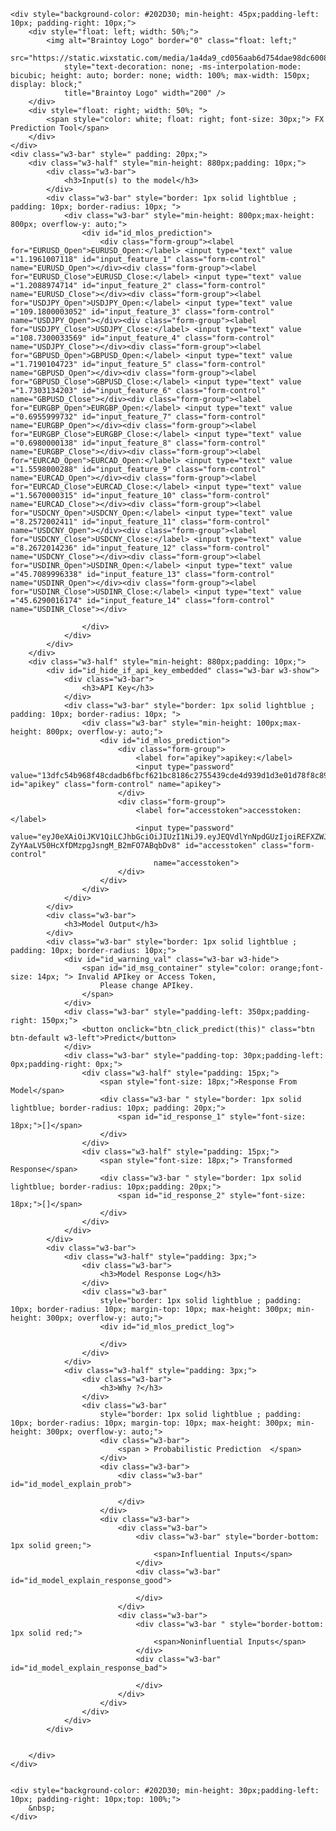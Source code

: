 <html lang="en">

<head>
    <title> FX </title>
    <meta charset="utf-8">
    <meta name="viewport" content="width=device-width, initial-scale=1">
    <link rel="stylesheet" href="https://maxcdn.bootstrapcdn.com/bootstrap/3.4.1/css/bootstrap.min.css">
    <script src="https://ajax.googleapis.com/ajax/libs/jquery/3.5.1/jquery.min.js"></script>
    <script src="https://maxcdn.bootstrapcdn.com/bootstrap/3.4.1/js/bootstrap.min.js"></script>
    <link rel="stylesheet" href="https://www.w3schools.com/w3css/4/w3.css">
</head>

<body onload="readyfn(this)">

    <div style="background-color: #202D30; min-height: 45px;padding-left: 10px; padding-right: 10px;">
        <div style="float: left; width: 50%;">
            <img alt="Braintoy Logo" border="0" class="float: left;"
                src="https://static.wixstatic.com/media/1a4da9_cd056aab6d754dae98dc60083c4317a8~mv2.png"
                style="text-decoration: none; -ms-interpolation-mode: bicubic; height: auto; border: none; width: 100%; max-width: 150px; display: block;"
                title="Braintoy Logo" width="200" />
        </div>
        <div style="float: right; width: 50%; ">
            <span style="color: white; float: right; font-size: 30px;"> FX Prediction Tool</span>
        </div>
    </div>
    <div class="w3-bar" style=" padding: 20px;">
        <div class="w3-half" style="min-height: 880px;padding: 10px;">
            <div class="w3-bar">
                <h3>Input(s) to the model</h3>
            </div>
            <div class="w3-bar" style="border: 1px solid lightblue ; padding: 10px; border-radius: 10px; ">
                <div class="w3-bar" style="min-height: 800px;max-height: 800px; overflow-y: auto;">
                    <div id="id_mlos_prediction">
                        <div class="form-group"><label for="EURUSD_Open">EURUSD_Open:</label> <input type="text" value ="1.1961007118" id="input_feature_1" class="form-control"  name="EURUSD_Open"></div><div class="form-group"><label for="EURUSD_Close">EURUSD_Close:</label> <input type="text" value ="1.2088974714" id="input_feature_2" class="form-control"  name="EURUSD_Close"></div><div class="form-group"><label for="USDJPY_Open">USDJPY_Open:</label> <input type="text" value ="109.1800003052" id="input_feature_3" class="form-control"  name="USDJPY_Open"></div><div class="form-group"><label for="USDJPY_Close">USDJPY_Close:</label> <input type="text" value ="108.7300033569" id="input_feature_4" class="form-control"  name="USDJPY_Close"></div><div class="form-group"><label for="GBPUSD_Open">GBPUSD_Open:</label> <input type="text" value ="1.7190104723" id="input_feature_5" class="form-control"  name="GBPUSD_Open"></div><div class="form-group"><label for="GBPUSD_Close">GBPUSD_Close:</label> <input type="text" value ="1.7303134203" id="input_feature_6" class="form-control"  name="GBPUSD_Close"></div><div class="form-group"><label for="EURGBP_Open">EURGBP_Open:</label> <input type="text" value ="0.6955999732" id="input_feature_7" class="form-control"  name="EURGBP_Open"></div><div class="form-group"><label for="EURGBP_Close">EURGBP_Close:</label> <input type="text" value ="0.6980000138" id="input_feature_8" class="form-control"  name="EURGBP_Close"></div><div class="form-group"><label for="EURCAD_Open">EURCAD_Open:</label> <input type="text" value ="1.5598000288" id="input_feature_9" class="form-control"  name="EURCAD_Open"></div><div class="form-group"><label for="EURCAD_Close">EURCAD_Close:</label> <input type="text" value ="1.5670000315" id="input_feature_10" class="form-control"  name="EURCAD_Close"></div><div class="form-group"><label for="USDCNY_Open">USDCNY_Open:</label> <input type="text" value ="8.2572002411" id="input_feature_11" class="form-control"  name="USDCNY_Open"></div><div class="form-group"><label for="USDCNY_Close">USDCNY_Close:</label> <input type="text" value ="8.2672014236" id="input_feature_12" class="form-control"  name="USDCNY_Close"></div><div class="form-group"><label for="USDINR_Open">USDINR_Open:</label> <input type="text" value ="45.7089996338" id="input_feature_13" class="form-control"  name="USDINR_Open"></div><div class="form-group"><label for="USDINR_Close">USDINR_Close:</label> <input type="text" value ="45.6290016174" id="input_feature_14" class="form-control"  name="USDINR_Close"></div>

                    </div>
                </div>
            </div>
        </div>
        <div class="w3-half" style="min-height: 880px;padding: 10px;">
            <div id="id_hide_if_api_key_embedded" class="w3-bar w3-show">
                <div class="w3-bar">
                    <h3>API Key</h3>
                </div>
                <div class="w3-bar" style="border: 1px solid lightblue ; padding: 10px; border-radius: 10px; ">
                    <div class="w3-bar" style="min-height: 100px;max-height: 800px; overflow-y: auto;">
                        <div id="id_mlos_prediction">
                            <div class="form-group">
                                <label for="apikey">apikey:</label>
                                <input type="password" value="13dfc54b968f48cdadb6fbcf621bc8186c2755439cde4d939d1d3e01d78f8c89" id="apikey" class="form-control" name="apikey">
                            </div>
                            <div class="form-group">
                                <label for="accesstoken">accesstoken:</label>
                                <input type="password" value="eyJ0eXAiOiJKV1QiLCJhbGciOiJIUzI1NiJ9.eyJEQVdlYnNpdGUzIjoiREFXZWJzaXRlM19rZHVib3ZldHNreWlnbWFpbGNvbV83Nzk4YTk1N2NjMzA0NDg4ODFmNWMxNjVkOTQzYmUyNyJ9.lzw5Y-ZyYAaLV50HcXfDMzpgJsngM_B2mFO7ABqbDv8" id="accesstoken" class="form-control"
                                    name="accesstoken">
                            </div>
                        </div>
                    </div>
                </div>
            </div>
            <div class="w3-bar">
                <h3>Model Output</h3>
            </div>
            <div class="w3-bar" style="border: 1px solid lightblue ; padding: 10px; border-radius: 10px;">
                <div id="id_warning_val" class="w3-bar w3-hide">
                    <span id="id_msg_container" style="color: orange;font-size: 14px; "> Invalid APIkey or Access Token,
                        Please change APIkey.
                    </span>
                </div>
                <div class="w3-bar" style="padding-left: 350px;padding-right: 150px;">
                    <button onclick="btn_click_predict(this)" class="btn btn-default w3-left">Predict</button>
                </div>
                <div class="w3-bar" style="padding-top: 30px;padding-left: 0px;padding-right: 0px;">
                    <div class="w3-half" style="padding: 15px;">
                        <span style="font-size: 18px;">Response From Model</span>
                        <div class="w3-bar " style="border: 1px solid lightblue; border-radius: 10px; padding: 20px;">
                            <span id="id_response_1" style="font-size: 18px;">[]</span>
                        </div>
                    </div>
                    <div class="w3-half" style="padding: 15px;">
                        <span style="font-size: 18px;"> Transformed Response</span>
                        <div class="w3-bar " style="border: 1px solid lightblue; border-radius: 10px;padding: 20px;">
                            <span id="id_response_2" style="font-size: 18px;">[]</span>
                        </div>
                    </div>
                </div>
            </div>
            <div class="w3-bar">
                <div class="w3-half" style="padding: 3px;">
                    <div class="w3-bar">
                        <h3>Model Response Log</h3>
                    </div>
                    <div class="w3-bar"
                        style="border: 1px solid lightblue ; padding: 10px; border-radius: 10px; margin-top: 10px; max-height: 300px; min-height: 300px; overflow-y: auto;">
                        <div id="id_mlos_predict_log">

                        </div>
                    </div>
                </div>
                <div class="w3-half" style="padding: 3px;">
                    <div class="w3-bar">
                        <h3>Why ?</h3>
                    </div>
                    <div class="w3-bar"
                        style="border: 1px solid lightblue ; padding: 10px; border-radius: 10px; margin-top: 10px; max-height: 300px; min-height: 300px; overflow-y: auto;">
                        <div class="w3-bar">
                            <span > Probabilistic Prediction  </span>
                        </div>
                        <div class="w3-bar">
                            <div class="w3-bar" id="id_model_explain_prob">

                            </div>
                        </div>
                        <div class="w3-bar">
                            <div class="w3-bar">
                                <div class="w3-bar" style="border-bottom: 1px solid green;">
                                    <span>Influential Inputs</span>
                                </div>
                                <div class="w3-bar" id="id_model_explain_response_good">

                                </div>
                            </div>
                            <div class="w3-bar">
                                <div class="w3-bar " style="border-bottom: 1px solid red;">
                                    <span>Noninfluential Inputs</span>
                                </div>
                                <div class="w3-bar" id="id_model_explain_response_bad">

                                </div>
                            </div>
                        </div>
                    </div>
                </div>
            </div>


        </div>
    </div>


    <div style="background-color: #202D30; min-height: 30px;padding-left: 10px; padding-right: 10px;top: 100%;">
        &nbsp;
    </div>
</body>
<script>
    var feature_list = {"columns": ["EURUSD_Open", "EURUSD_Close", "USDJPY_Open", "USDJPY_Close", "GBPUSD_Open", "GBPUSD_Close", "EURGBP_Open", "EURGBP_Close", "EURCAD_Open", "EURCAD_Close", "USDCNY_Open", "USDCNY_Close", "USDINR_Open", "USDINR_Close"], "index": [0, 1, 2], "data": [[1.2033983469, 1.1965013742, 109.8300018311, 109.1699981689, 1.7238109112, 1.7185969353, 0.6973999739, 0.6956999898, 1.5615999699, 1.5595999956, 8.2670001984, 8.2672014236, 45.7089996338, 45.7099990845], [1.1961007118, 1.2088974714, 109.1800003052, 108.7300033569, 1.7190104723, 1.7303134203, 0.6955999732, 0.6980000138, 1.5598000288, 1.5670000315, 8.2572002411, 8.2672014236, 45.7089996338, 45.6290016174], [1.208999753, 1.2122975588, 108.7300033569, 108.3000030518, 1.7304929495, 1.7281005383, 0.6988000274, 0.700699985, 1.5664999485, 1.5758999586, 8.2672014236, 8.2671003342, 45.6319999695, 45.5499992371]]}
    var data_domain = "table"
    var apikey = "13dfc54b968f48cdadb6fbcf621bc8186c2755439cde4d939d1d3e01d78f8c89"
    var accesstoken = "eyJ0eXAiOiJKV1QiLCJhbGciOiJIUzI1NiJ9.eyJEQVdlYnNpdGUzIjoiREFXZWJzaXRlM19rZHVib3ZldHNreWlnbWFpbGNvbV83Nzk4YTk1N2NjMzA0NDg4ODFmNWMxNjVkOTQzYmUyNyJ9.lzw5Y-ZyYAaLV50HcXfDMzpgJsngM_B2mFO7ABqbDv8"
    if (apikey == "13dfc54b968f48cdadb6fbcf621bc8186c2755439cde4d939d1d3e01d78f8c89" && accesstoken == "eyJ0eXAiOiJKV1QiLCJhbGciOiJIUzI1NiJ9.eyJEQVdlYnNpdGUzIjoiREFXZWJzaXRlM19rZHVib3ZldHNreWlnbWFpbGNvbV83Nzk4YTk1N2NjMzA0NDg4ODFmNWMxNjVkOTQzYmUyNyJ9.lzw5Y-ZyYAaLV50HcXfDMzpgJsngM_B2mFO7ABqbDv8") {
        itm = document.getElementById("id_hide_if_api_key_embedded")
        itm.className = itm.className.replace("w3-hide", "w3-show")
    }
    else {
        itm = document.getElementById("id_hide_if_api_key_embedded")
        itm.className = itm.className.replace("w3-show", "w3-hide")
    }
    document.getElementById("apikey").value = apikey
    document.getElementById("accesstoken").value = accesstoken
    var req_count = 1
    function readyfn() {
    }
    function show() {
        itm = document.getElementById("id_warning_val")
        itm.className = itm.className.replace("w3-hide", "w3-show")
    }
    function hide() {
        itm = document.getElementById("id_warning_val")
        itm.className = itm.className.replace("w3-show", "w3-hide")
    }
    function btn_click_predict(e) {
        apikey = document.getElementById("apikey").value
        accesstoken = document.getElementById("accesstoken").value
        if (apikey == "13dfc54b968f48cdadb6fbcf621bc8186c2755439cde4d939d1d3e01d78f8c89") {
            show()
            itm = document.getElementById("id_mlos_predict_log")
            spn = document.createElement("div")
            spn.setAttribute("class", "w3-bar")
            spn.innerHTML = "[" + req_count + "]" + " - Unauthorized "
            itm.insertBefore(spn, itm.childNodes[0]);
            req_count = req_count + 1
            return
        }
        else {
            hide()
        }

        var num_features = feature_list["columns"].length
        var data = {
            "data": []
        };
        var feature_important_list = []
        inc = 1
dtx = []
feature_list["columns"].forEach(element => {
tmp = {
"feature": element,
"id": "input_feature_" + inc,
"weight": 0,
"target": 0
}
feature_important_list.push(tmp)
itmv = document.getElementById("input_feature_" + inc).value
dtx.push(itmv)
inc = inc + 1
});
data["data"].push(dtx)
        var xhr = new XMLHttpRequest();
        xhr.withCredentials = true;
        xhr.addEventListener("readystatechange", function () {
            if (this.readyState === 4) {
                resp = []
                try {
                    resp = JSON.parse(this.responseText)

                } catch (error) {
                    itm = document.getElementById("id_mlos_predict_log")
                    spn = document.createElement("div")
                    spn.setAttribute("class", "w3-bar")
                    spn.innerHTML = "[" + req_count + "]" + " - Unauthorized " + this.responseText
                    itm.insertBefore(spn, itm.childNodes[0]);
                }
                if (resp.success == true) {
                    mresp = resp.results.results
                    console.log(mresp)
                    sample_response = mresp.prediction[0]
                    document.getElementById("id_response_1").innerHTML = mresp.prediction[0]
                    document.getElementById("id_response_2").innerHTML = mresp.prediction_transformed[0]
                    itm = document.getElementById("id_mlos_predict_log")
                    spn = document.createElement("div")
                    spn.setAttribute("class", "w3-bar")
                    spn.innerHTML = "[" + req_count + "]" + "MODEL RESPONSE " + mresp.prediction_transformed[0]
                    itm.insertBefore(spn, itm.childNodes[0]);

                    response_explanation = mresp.explanation

                    itm = document.getElementById("id_model_explain_response_bad")
                    itm.innerHTML = ""
                    itm = document.getElementById("id_model_explain_response_good")
                    itm.innerHTML = ""


                    feature_important_list.forEach(element => {
                        response_explanation.forEach(expln => {
                            if (element.feature == expln.feature) {
                                element.weight = expln.weight
                                element.target = expln.target
                                if (expln.normweight > 0.2) {
                                    moditem = document.getElementById(element.id)
                                    moditem.setAttribute("style", "border-bottom:2px solid green;line-height: 50px;")
                                    itm = document.getElementById("id_model_explain_response_good")
                                    spn = document.createElement("span")
                                    spn.setAttribute("class", "w3-block ")
                                    spn.setAttribute("style", "color:green;")
                                    spn.innerHTML = element.feature + " [ " +  expln.weight +   " ] "
                                    itm.insertBefore(spn, itm.childNodes[0]);
                                }
                                else {
                                    moditem = document.getElementById(element.id)
                                    moditem.setAttribute("style", "border-bottom:2px solid red;line-height: 50px;")
                                    itm = document.getElementById("id_model_explain_response_bad")
                                    spn = document.createElement("span")
                                    spn.setAttribute("style", "color:red;")
                                    spn.setAttribute("class", "w3-block")
                                    spn.innerHTML = element.feature + " [ " +  expln.weight +   " ] "
                                    itm.insertBefore(spn, itm.childNodes[0]);
                                }
                            }
                        })
                    })


                    class_label = mresp["class_label"]
                        probability = mresp["probability"][0]
                        if (class_label.length > 0 && probability.length > 0) {
                            inc = 0
                            min = Math.min(probability)
                            max = Math.max(probability)
                            // valx= probability.map(this.normalize(min, max))
                            // // valx= probability-min
                            // console.log(valx)
                            itm = document.getElementById ("id_model_explain_prob")
                            itm.innerHTML = ""
                            class_label.forEach(elm => {

                                spn = document.createElement("span")
                                spn.setAttribute("class", "w3-block win-act-color")
                                spn.setAttribute("style", "color:green;")
                                spn.innerHTML = elm + " [ " + probability[inc] + " ] "
                                itm.appendChild(spn);
                                inc = inc + 1
                            })
                        }
                        else {
                            itm = document.getElementById ("id_model_explain_prob")
                            itm.innerHTML = "No class probability available."
                        }



                }
                else {
                    itm = document.getElementById("id_mlos_predict_log")
                    spn = document.createElement("div")
                    spn.setAttribute("class", "w3-bar")
                    spn.innerHTML = "[" + req_count + "]" + " - ERROR IN MODEL RESPONSE "
                    itm.insertBefore(spn, itm.childNodes[0]);
                }
                req_count = req_count + 1

            }


        });
        xhr.open("POST", "https://www.sait.mlos.io/api/v1/mlasaservice");
        xhr.setRequestHeader("content-type", "application/json");
        xhr.setRequestHeader("authorization", accesstoken);
        xhr.setRequestHeader("apikey", apikey);
        xhr.setRequestHeader("api", "predict");
        xhr.setRequestHeader("cache-control", "no-cache");
        xhr.setRequestHeader("Access-Control-Allow-Origin", "http://127.0.0.1:8080");
        // xhr.setRequestHeader("Access-Control-Content-Type", "*");
        // xhr.setRequestHeader("Access-Control-Allow-Credentials", true);


        xhr.setRequestHeader("app-token", "asdasda-asdasd-c8fd-da41-dd36d45914fc");
        data = JSON.stringify(data)
        xhr.send(data);
    }
    

</script>

</html>
